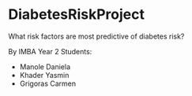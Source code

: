 # DiabetesRiskProject
What risk factors are most predictive of diabetes risk? 

By IMBA Year 2 Students:
- Manole Daniela
- Khader Yasmin
- Grigoras Carmen
